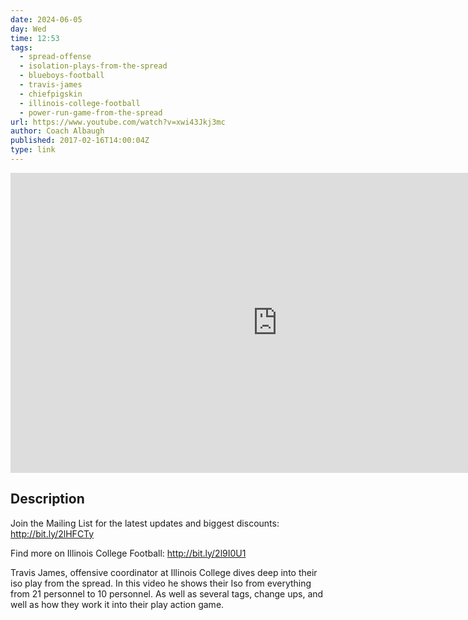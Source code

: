 ```yaml
---
date: 2024-06-05
day: Wed
time: 12:53
tags:
  - spread-offense
  - isolation-plays-from-the-spread
  - blueboys-football
  - travis-james
  - chiefpigskin
  - illinois-college-football
  - power-run-game-from-the-spread
url: https://www.youtube.com/watch?v=xwi43Jkj3mc
author: Coach Albaugh
published: 2017-02-16T14:00:04Z
type: link
---
```



<iframe width="854" height="480" src="https://www.youtube.com/embed/xwi43Jkj3mc" frameborder="0" allowfullscreen></iframe>

## Description
Join the Mailing List for the latest updates and biggest discounts:
http://bit.ly/2lHFCTy

Find more on Illinois College Football:
http://bit.ly/2l9I0U1

Travis James, offensive coordinator at Illinois College dives deep into their iso play from the spread.  In this video he shows their Iso from everything from 21 personnel to 10 personnel.  As well as several tags, change ups, and well as how they work it into their play action game.